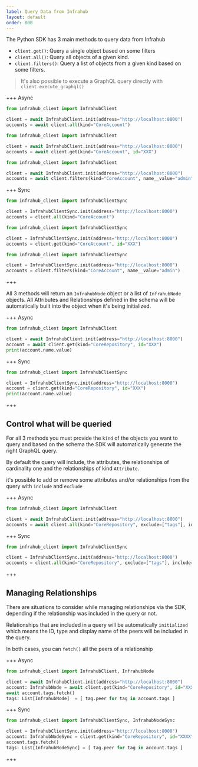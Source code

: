 ```yaml
---
label: Query Data from Infrahub
layout: default
order: 800
---
```


The Python SDK has 3 main methods to query data from Infrahub

- `client.get()`: Query a single object based on some filters
- `client.all()`: Query all objects of a given kind.
- `client.filters()`: Query a list of objects from a given kind based on some filters.

> It's also possible to execute a GraphQL query directly with `client.execute_graphql()`


+++ Async
```python
from infrahub_client import InfrahubClient

client = await InfrahubClient.init(address="http://localhost:8000")
accounts = await client.all(kind="CoreAccount")
```
```python
from infrahub_client import InfrahubClient

client = await InfrahubClient.init(address="http://localhost:8000")
accounts = await client.get(kind="CoreAccount", id="XXX")
```
```python
from infrahub_client import InfrahubClient

client = await InfrahubClient.init(address="http://localhost:8000")
accounts = await client.filters(kind="CoreAccount", name__value="admin")
```
+++ Sync
```python
from infrahub_client import InfrahubClientSync

client = InfrahubClientSync.init(address="http://localhost:8000")
accounts = client.all(kind="CoreAccount")
```
```python
from infrahub_client import InfrahubClientSync

client = InfrahubClientSync.init(address="http://localhost:8000")
accounts = client.get(kind="CoreAccount", id="XXX")
```
```python
from infrahub_client import InfrahubClientSync

client = InfrahubClientSync.init(address="http://localhost:8000")
accounts = client.filters(kind="CoreAccount", name__value="admin")
```
+++

All 3 methods will return an `InfrahubNode` object or a list of `InfrahubNode` objects.
All Attributes and Relationships defined in the schema will be automatically built into the object when it's being initialized.

+++ Async
```python
from infrahub_client import InfrahubClient

client = await InfrahubClient.init(address="http://localhost:8000")
account = await client.get(kind="CoreRepository", id="XXX")
print(account.name.value)
```
+++ Sync
```python
from infrahub_client import InfrahubClientSync

client = InfrahubClientSync.init(address="http://localhost:8000")
account = client.get(kind="CoreRepository", id="XXX")
print(account.name.value)
```
+++


## Control what will be queried

For all 3 methods you must provide the `kind` of the objects you want to query and based on the schema the SDK will automatically generate the right GraphQL query.

By default the query will include, the attributes, the relationships of cardinality one and the relationships of kind `Attribute`.

it's possible to add or remove some attributes and/or relationships from the query with `include` and `exclude`


+++ Async
```python
from infrahub_client import InfrahubClient

client = await InfrahubClient.init(address="http://localhost:8000")
accounts = await client.all(kind="CoreRepository", exclude=["tags"], include=["queries"])
```
+++ Sync
```python
from infrahub_client import InfrahubClientSync

client = InfrahubClientSync.init(address="http://localhost:8000")
accounts = client.all(kind="CoreRepository", exclude=["tags"], include=["queries"])
```
+++

## Managing Relationships

There are situations to consider while managing relationships via the SDK, depending if the relationship was included in the query or not.

Relationships that are included in a query will be automatically `initialized` which means the ID, type and display name of the peers will be included in the query.

In both cases, you can `fetch()` all the peers of a relationship

+++ Async
```python
from infrahub_client import InfrahubClient, InfrahubNode

client = await InfrahubClient.init(address="http://localhost:8000")
account: InfrahubNode = await client.get(kind="CoreRepository", id="XXXX")
await account.tags.fetch()
tags: List[InfrahubNode]  = [ tag.peer for tag in account.tags ]
```
+++ Sync
```python
from infrahub_client import InfrahubClientSync, InfrahubNodeSync

client = InfrahubClientSync.init(address="http://localhost:8000")
account: InfrahubNodeSync = client.get(kind="CoreRepository", id="XXXX")
account.tags.fetch()
tags: List[InfrahubNodeSync] = [ tag.peer for tag in account.tags ]
```
+++